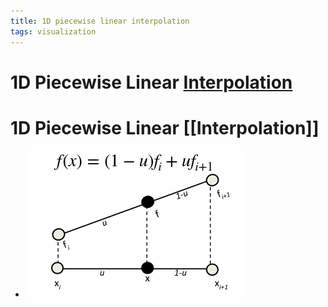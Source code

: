 ```yaml
---
title: 1D piecewise linear interpolation
tags: visualization
---
```


# 1D Piecewise Linear [Interpolation](Interpolation.md)

# 1D Piecewise Linear [[Interpolation]]
- ![im](assets/Pasted%20Image%2020220411124653.png)


















































































































